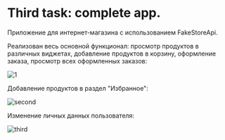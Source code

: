 # Third task: complete app. 

Приложение для интернет-магазина с использованием FakeStoreApi.

Реализован весь основной функционал: просмотр продуктов в различных виджетах, добавление продуктов в корзину, оформление заказа, просмотр всех оформленных заказов:

![1](https://user-images.githubusercontent.com/92734231/236953648-b0a34736-50b3-41ba-be96-cf099b4e3d1c.gif)

Добавление продуктов в раздел "Избранное":

![second](https://user-images.githubusercontent.com/92734231/236696261-f95d3af2-0bfe-4c2c-a26b-aed6e9dd4cc3.gif)

Изменение личных данных пользователя:

![third](https://user-images.githubusercontent.com/92734231/236696438-43d1c944-103d-4033-97f6-62908087e1c4.gif)

